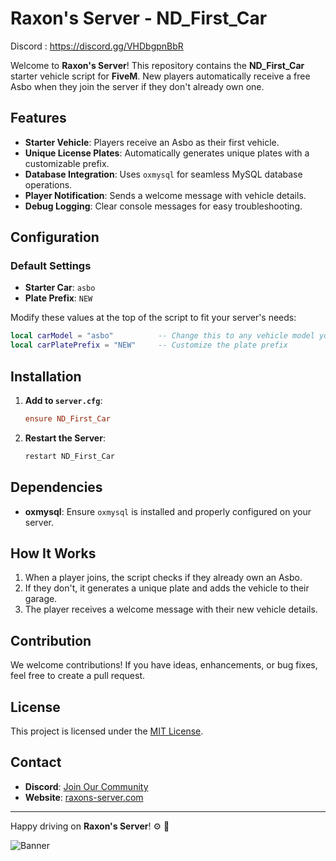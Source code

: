 # Raxon's Server - ND_First_Car


Discord : https://discord.gg/VHDbgpnBbR

Welcome to **Raxon's Server**! This repository contains the **ND_First_Car** starter vehicle script for **FiveM**. New players automatically receive a free Asbo when they join the server if they don't already own one.

## Features

- **Starter Vehicle**: Players receive an Asbo as their first vehicle.
- **Unique License Plates**: Automatically generates unique plates with a customizable prefix.
- **Database Integration**: Uses `oxmysql` for seamless MySQL database operations.
- **Player Notification**: Sends a welcome message with vehicle details.
- **Debug Logging**: Clear console messages for easy troubleshooting.

## Configuration

### Default Settings

- **Starter Car**: `asbo`
- **Plate Prefix**: `NEW`

Modify these values at the top of the script to fit your server's needs:

```lua
local carModel = "asbo"          -- Change this to any vehicle model you prefer
local carPlatePrefix = "NEW"     -- Customize the plate prefix
```

## Installation


1. **Add to `server.cfg`**:
   ```cfg
   ensure ND_First_Car
   ```

2. **Restart the Server**:
   ```bash
   restart ND_First_Car
   ```

## Dependencies

- **oxmysql**: Ensure `oxmysql` is installed and properly configured on your server.

## How It Works

1. When a player joins, the script checks if they already own an Asbo.
2. If they don't, it generates a unique plate and adds the vehicle to their garage.
3. The player receives a welcome message with their new vehicle details.

## Contribution

We welcome contributions! If you have ideas, enhancements, or bug fixes, feel free to create a pull request.

## License

This project is licensed under the [MIT License](LICENSE).

## Contact

- **Discord**: [Join Our Community](https://discord.gg/raxons-server)
- **Website**: [raxons-server.com](https://www.raxons-server.com)

---

Happy driving on **Raxon's Server**! ⚙️ 🚗

![Banner](https://via.placeholder.com/728x90.png?text=Raxon's+Server)

